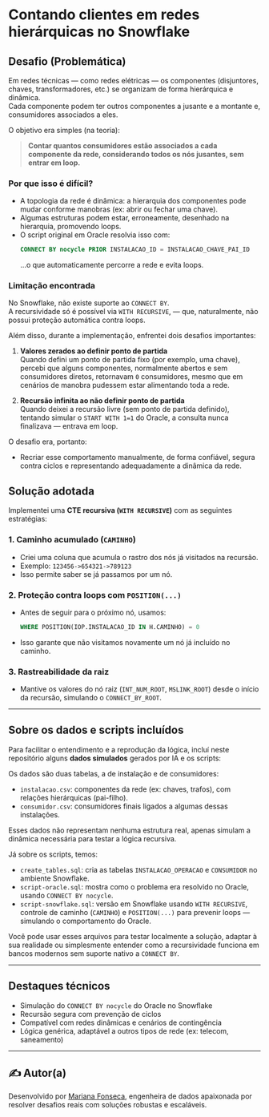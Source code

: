 
# Contando clientes em redes hierárquicas no Snowflake

## Desafio (Problemática)

Em redes técnicas — como redes elétricas — os componentes (disjuntores, chaves, transformadores, etc.) se organizam de forma hierárquica e dinâmica.  
Cada componente podem ter outros componentes a jusante e a montante e, consumidores associados a eles.

O objetivo era simples (na teoria):

> **Contar quantos consumidores estão associados a cada componente da rede, considerando todos os nós jusantes, sem entrar em loop.**

### Por que isso é difícil?

- A topologia da rede é dinâmica: a hierarquia dos componentes pode mudar conforme manobras (ex: abrir ou fechar uma chave).
- Algumas estruturas podem estar, erroneamente, desenhado na hierarquia, promovendo loops.
- O script original em Oracle resolvia isso com:
  ```sql
  CONNECT BY nocycle PRIOR INSTALACAO_ID = INSTALACAO_CHAVE_PAI_ID
  ```
  ...o que automaticamente percorre a rede e evita loops.

### Limitação encontrada

No Snowflake, não existe suporte ao `CONNECT BY`.  
A recursividade só é possível via `WITH RECURSIVE`, — que, naturalmente, não possui proteção automática contra loops.

Além disso, durante a implementação, enfrentei dois desafios importantes:

1. **Valores zerados ao definir ponto de partida**  
   Quando defini um ponto de partida fixo (por exemplo, uma chave), percebi que alguns componentes, normalmente abertos e sem consumidores diretos, retornavam `0` consumidores, mesmo que em cenários de manobra pudessem estar alimentando toda a rede.  

2. **Recursão infinita ao não definir ponto de partida**  
   Quando deixei a recursão livre (sem ponto de partida definido), tentando simular o `START WITH 1=1` do Oracle, a consulta nunca finalizava — entrava em loop.  

O desafio era, portanto:  
- Recriar esse comportamento manualmente, de forma confiável, segura contra ciclos e representando adequadamente a dinâmica da rede.

## Solução adotada

Implementei uma **CTE recursiva (`WITH RECURSIVE`)** com as seguintes estratégias:

### 1. Caminho acumulado (`CAMINHO`)
- Criei uma coluna que acumula o rastro dos nós já visitados na recursão.
- Exemplo: `123456->654321->789123`
- Isso permite saber se já passamos por um nó.

### 2. Proteção contra loops com `POSITION(...)`
- Antes de seguir para o próximo nó, usamos:
  ```sql
  WHERE POSITION(IOP.INSTALACAO_ID IN H.CAMINHO) = 0
  ```
- Isso garante que não visitamos novamente um nó já incluído no caminho.

### 3. Rastreabilidade da raiz
- Mantive os valores do nó raiz (`INT_NUM_ROOT`, `MSLINK_ROOT`) desde o início da recursão, simulando o `CONNECT_BY_ROOT`.

---
## Sobre os dados e scripts incluídos

Para facilitar o entendimento e a reprodução da lógica, incluí neste repositório alguns **dados simulados** gerados por IA e os scripts:

Os dados são duas tabelas, a de instalação e de consumidores:
- `instalacao.csv`: componentes da rede (ex: chaves, trafos), com relações hierárquicas (pai-filho).
- `consumidor.csv`: consumidores finais ligados a algumas dessas instalações.

Esses dados não representam nenhuma estrutura real, apenas simulam a dinâmica necessária para testar a lógica recursiva.

Já sobre os scripts, temos:
- `create_tables.sql`: cria as tabelas `INSTALACAO_OPERACAO` e `CONSUMIDOR` no ambiente Snowflake.
- `script-oracle.sql`: mostra como o problema era resolvido no Oracle, usando `CONNECT BY nocycle`.
- `script-snowflake.sql`: versão em Snowflake usando `WITH RECURSIVE`, controle de caminho (`CAMINHO`) e `POSITION(...)` para prevenir loops — simulando o comportamento do Oracle.

Você pode usar esses arquivos para testar localmente a solução, adaptar à sua realidade ou simplesmente entender como a recursividade funciona em bancos modernos sem suporte nativo a `CONNECT BY`.

---
## Destaques técnicos

- Simulação do `CONNECT BY nocycle` do Oracle no Snowflake
- Recursão segura com prevenção de ciclos
- Compatível com redes dinâmicas e cenários de contingência
- Lógica genérica, adaptável a outros tipos de rede (ex: telecom, saneamento)

---

## ✍️ Autor(a)

Desenvolvido por [Mariana Fonseca](https://www.linkedin.com/in/mariana-fonseca-f/), engenheira de dados apaixonada por resolver desafios reais com soluções robustas e escaláveis.
